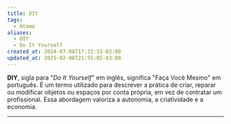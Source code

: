 ```yaml
---
title: DIY
tags:
  - Átomo
aliases:
  - DIY
  - Do It Yourself
created_at: 2024-07-08T17:33:33-03:00
updated_at: 2025-02-08T21:55:05-03:00
---
```


**DIY**, sigla para "*Do It Yourself*" em inglês, significa "Faça Você Mesmo" em português. É um termo utilizado para descrever a prática de criar, reparar ou modificar objetos ou espaços por conta própria, em vez de contratar um profissional. Essa abordagem valoriza a autonomia, a criatividade e a economia.

---